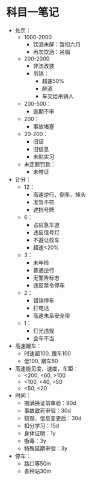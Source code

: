 # 科目一笔记
- 处罚：
  - 1000-2000
    - 饮酒未醉：暂扣六月
    - 再次饮酒：吊销
  - 200-2000
    - 非法改装
    - 吊销：
      - 超速50%
      - 醉酒
      - 车交给吊销人
  - 200-500：
    - 逾期不审
  - 200：
    - 事故堵塞
  - 20-200：
    - 旧证
    - 旧信息
    - 未贴实习
  - 未定额罚款：
    - 未带证
- 计分：
  - 12：
    - 高速逆行、倒车、掉头
    - 准驾不符
    - 遮挡号牌
  - 6：
    - 占应急车道
    - 违反信号灯
    - 不避让校车
    - 超速<20%
  - 3：
    - 未年检
    - 普通逆行
    - 无警告标志
    - 违反禁令停车
  - 2：
    - 错误停车
    - 打电话
    - 高速未系安全带
  - 1：
    - 灯光违规
    - 会车不当
- 高速跟车：
  - 时速超100, 跟车100
  - 低100, 跟车50
- 高速能见度，速度，车距：
  - <200, <60, >100
  - <100, <40, >50
  - <50, <20
- 时间：
  - 期满换证前审验：90d
  - 事故致死审验：30d
  - 损毁、信息变更后：30d
  - 扣分学习：15d
  - 身体证明：1y
  - 吸毒：3y
  - 特殊延期审验：3y
- 停车：
  - 路口等50m
  - 各种站30m
